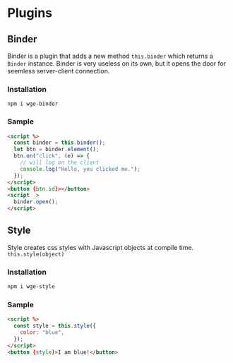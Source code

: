 # Plugins

## Binder

Binder is a plugin that adds a new method `this.binder` which returns a `Binder` instance. Binder is very useless on its own, but it opens the door for seemless server-client connection.

### Installation

```shs
npm i wge-binder
```

### Sample

```html
<script %>
  const binder = this.binder();
  let btn = binder.element();
  btn.on("click", (e) => {
    // will log on the client
    console.log("Hello, you clicked me.");
  });
</script>
<button {btn.id}></button>
<script _>
  binder.open();
</script>
```

## Style

Style creates css styles with Javascript objects at compile time. `this.style(object)`

### Installation

```sh
npm i wge-style
```

### Sample

```html
<script %>
  const style = this.style({
    color: "blue",
  });
</script>
<button {style}>I am blue!</button>
```
